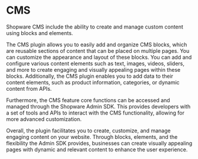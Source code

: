 # CMS

Shopware CMS include the ability to create and manage custom content using blocks and elements.

The CMS plugin allows you to easily add and organize CMS blocks, which are reusable sections of content that can be placed on multiple pages. You can customize the appearance and layout of these blocks. You can add and configure various content elements such as text, images, videos, sliders, and more to create engaging and visually appealing pages within these blocks. Additionally, the CMS plugin enables you to add data to their content elements, such as product information, categories, or dynamic content from APIs.

Furthermore, the CMS feature core functions can be accessed and managed through the Shopware Admin SDK. This provides developers with a set of tools and APIs to interact with the CMS functionality, allowing for more advanced customization.

Overall, the plugin facilitates you to create, customize, and manage engaging content on your website. Through blocks, elements, and the flexibility the Admin SDK provides, businesses can create visually appealing pages with dynamic and relevant content to enhance the user experience.
